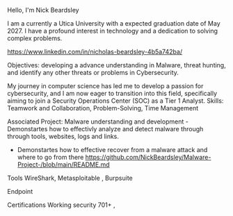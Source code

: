 Hello, I'm Nick Beardsley 




I am a currently a Utica University with a expected graduation date of May 2027. I have a profound interest in technology and a dedication to solving complex problems.

https://www.linkedin.com/in/nicholas-beardsley-4b5a742ba/

Objectives: developing a advance understanding in Malware, threat hunting, and identify any other threats or problems in Cybersecurity.


My journey in computer science has led me to develop a passion for cybersecurity, and I am now eager to transition into this field, specifically aiming to join a Security Operations Center (SOC) as a Tier 1 Analyst.
Skills:  	Teamwork and Collaboration, Problem-Solving,	Time Management


Associated Project: 
Malware understanding and development 
-Demonstartes how to effectivly analyze and detect malware through through tools, websites, logs and  links.
- Demonstartes how to effective recover from a malware attack and where to go from there 
https://github.com/NickBeardsley/Malware-Project-/blob/main/README.md


Tools
WireShark, Metasploitable , Burpsuite 
  
Endpoint
 
  
Certifications
Working security 701+ ,


